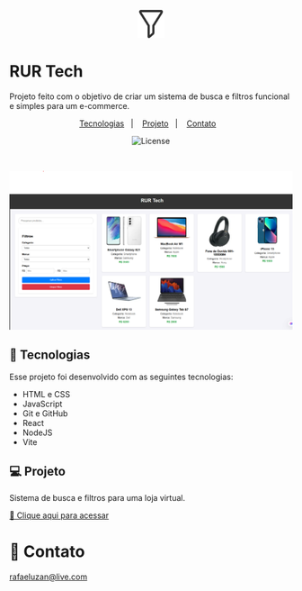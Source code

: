 <p align='center'>
  <img src="filter/src/assets/filter.png" width='50px'>
</p>

# RUR Tech 

Projeto feito com o objetivo de criar um sistema de busca e filtros funcional e simples para um e-commerce.

<p align="center">
  <a href="#-tecnologias">Tecnologias</a>&nbsp;&nbsp;&nbsp;|&nbsp;&nbsp;&nbsp;
  <a href="#-projeto">Projeto</a>&nbsp;&nbsp;&nbsp;|&nbsp;&nbsp;&nbsp;
  <a href="#-contato">Contato</a>&nbsp;&nbsp;&nbsp;
</p>

<p align="center">
  <img alt="License" src="https://img.shields.io/static/v1?label=license&message=MIT&color=49AA26&labelColor=000000">
</p>

<br>

![preview](filter/src\assets\preview.png)

## 🚀 Tecnologias

Esse projeto foi desenvolvido com as seguintes tecnologias:

- HTML e CSS
- JavaScript 
- Git e GitHub
- React
- NodeJS
- Vite

## 💻 Projeto

Sistema de busca e filtros para uma loja virtual.

[🔗 Clique aqui para acessar]()

# 📱 Contato
rafaeluzan@live.com
